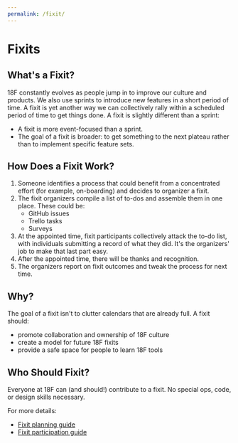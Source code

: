 ```yaml
---
permalink: /fixit/
---
```

# Fixits

## What's a Fixit?

18F constantly evolves as people jump in to improve our culture and products. We also use sprints to introduce new features in a short period of time. A fixit is yet another way we can collectively rally within a scheduled period of time to get things done. A fixit is slightly different than a sprint:

* A fixit is more event-focused than a sprint.
* The goal of a fixit is broader: to get something to the next plateau rather than to implement specific feature sets.

## How Does a Fixit Work?

1. Someone identifies a process that could benefit from a concentrated effort (for example, on-boarding) and decides to organizer a fixit.
2. The fixit organizers compile a list of to-dos and assemble them in one place. These could be:
    * GitHub issues
    * Trello tasks
    * Surveys
2. At the appointed time, fixit participants collectively attack the to-do list, with individuals submitting a record of what they did. It's the organizers' job to make that last part easy.
3. After the appointed time, there will be thanks and recognition.
4. The organizers report on fixit outcomes and tweak the process for next time.

## Why?

The goal of a fixit isn't to clutter calendars that are already full. A fixit should:

* promote collaboration and ownership of 18F culture
* create a model for future 18F fixits
* provide a safe space for people to learn 18F tools

## Who Should Fixit?

Everyone at 18F can (and should!) contribute to a fixit. No special ops, code, or design skills necessary.

For more details:

* [Fixit planning guide](guides/planning/)
* [Fixit participation guide](guides/participation)
